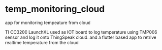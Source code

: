 # temp_monitoring_cloud

app for monitoring tempeature from cloud

TI CC3200 LaunchXL used as IOT board to log temperature using TMP006 sensor and log it onto ThingSpeak cloud. and a flutter based app to retrive realtime temperature from the cloud
